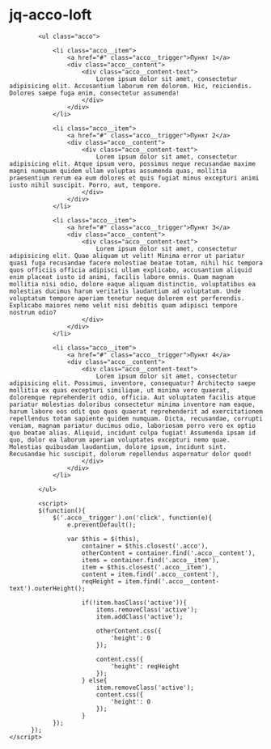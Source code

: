 # jq-acco-loft

            <ul class="acco">

                <li class="acco__item">
                    <a href="#" class="acco__trigger">Пункт 1</a>
                    <div class="acco__content">
                        <div class="acco__content-text">
                            Lorem ipsum dolor sit amet, consectetur adipisicing elit. Accusantium laborum rem dolorem. Hic, reiciendis. Dolores saepe fuga enim, consectetur assumenda!
                        </div>
                    </div>
                </li>

                <li class="acco__item">
                    <a href="#" class="acco__trigger">Пункт 2</a>
                    <div class="acco__content">
                        <div class="acco__content-text">
                            Lorem ipsum dolor sit amet, consectetur adipisicing elit. Atque ipsum vero, possimus neque recusandae maxime magni numquam quidem ullam voluptas assumenda quas, mollitia praesentium rerum ea eum dolores et quis fugiat minus excepturi animi iusto nihil suscipit. Porro, aut, tempore.
                        </div>
                    </div>
                </li>

                <li class="acco__item">
                    <a href="#" class="acco__trigger">Пункт 3</a>
                    <div class="acco__content">
                        <div class="acco__content-text">
                            Lorem ipsum dolor sit amet, consectetur adipisicing elit. Quae aliquam ut velit! Minima error ut pariatur quasi fuga recusandae facere molestiae beatae totam, nihil hic tempora quos officiis officia adipisci ullam explicabo, accusantium aliquid enim placeat iusto id animi, facilis labore omnis. Quam magnam mollitia nisi odio, dolore eaque aliquam distinctio, voluptatibus ea molestias ducimus harum veritatis laudantium ad voluptatum. Unde voluptatum tempore aperiam tenetur neque dolorem est perferendis. Explicabo maiores nemo velit nisi debitis quam adipisci tempore nostrum odio?
                        </div>
                    </div>
                </li>

                <li class="acco__item">
                    <a href="#" class="acco__trigger">Пункт 4</a>
                    <div class="acco__content">
                        <div class="acco__content-text">
                            Lorem ipsum dolor sit amet, consectetur adipisicing elit. Possimus, inventore, consequatur? Architecto saepe mollitia ex quas excepturi similique, ut minima vero quaerat, doloremque reprehenderit odio, officia. Aut voluptatem facilis atque pariatur molestias doloribus consectetur minima inventore nam eaque, harum labore eos odit quo quos quaerat reprehenderit ad exercitationem repellendus totam sapiente quidem numquam. Dicta, recusandae, corrupti veniam, magnam pariatur ducimus odio, laboriosam porro vero ex optio quo beatae alias. Aliquid, incidunt culpa fugiat! Assumenda ipsam id quo, dolor ea laborum aperiam voluptates excepturi nemo quae. Molestias quibusdam laudantium, dolore ipsum, incidunt sint. Recusandae hic suscipit, dolorum repellendus aspernatur dolor quod!
                        </div>
                    </div>
                </li>

            </ul>
            
            <script>
            $(function(){
                $('.acco__trigger').on('click', function(e){
                    e.preventDefault();

                    var $this = $(this),
                        container = $this.closest('.acco'),
                        otherContent = container.find('.acco__content'),
                        items = container.find('.acco__item'),
                        item = $this.closest('.acco__item'),
                        content = item.find('.acco__content'),
                        reqHeight = item.find('.acco__content-text').outerHeight();

                        if(!item.hasClass('active')){
                            items.removeClass('active');
                            item.addClass('active');

                            otherContent.css({
                                'height': 0
                            });

                            content.css({
                                'height': reqHeight
                            });
                        } else{
                            item.removeClass('active');
                            content.css({
                                'height': 0
                            });
                        }
                });
          });
    </script>
